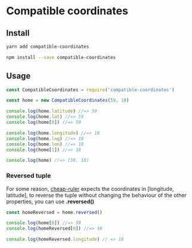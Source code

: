 # Compatible coordinates

## Install

```sh
yarn add compatible-coordinates
```

```sh
npm install --save compatible-coordinates
```

## Usage

```js
const CompatibleCoordinates = require('compatible-coordinates')

const home = new CompatibleCoordinates(59, 18)

console.log(home.latitude) //=> 59
console.log(home.lat) //=> 59
console.log(home[0]) //=> 59

console.log(home.longitude) //=> 18
console.log(home.lng) //=> 18
console.log(home.lon) //=> 18
console.log(home[1]) //=> 18

console.log(home) //=> [59, 18]
```

### Reversed tuple

For some reason, [cheap-ruler](https://github.com/mapbox/cheap-ruler#distancea-b) expects the coordinates in [longitude, latitude], to reverse the tuple without changing the behaviour of the other properties, you can use **.reversed()**

```js
const homeReversed = home.reversed()

console.log(home[0]) //=> 59
console.log(homeReversed[0]) //=> 18

console.log(homeReversed.longitude) // => 18
```
